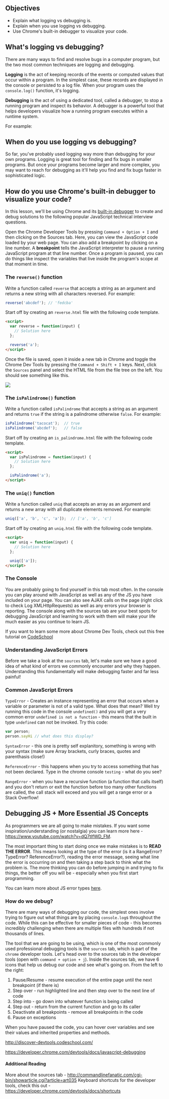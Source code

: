 ## Objectives

- Explain what logging vs debugging is.
- Explain when you use logging vs debugging.
- Use Chrome's built-in debugger to visualize your code.

## What's logging vs debugging?

There are many ways to find and resolve bugs in a computer program, but the two most common techniques are logging and debugging.

**Logging** is the act of keeping records of the events or computed values that occur within a program. In the simplest case, these records are displayed in the console or persisted to a log file. When your program uses the `console.log()` function, it's logging.

**Debugging** is the act of using a dedicated tool, called a debugger, to stop a running program and inspect its behavior. A debugger is a powerful tool that helps developers visualize how a running program executes within a runtime system.

For example:

## When do you use logging vs debugging?

So far, you've probably used logging way more than debugging for your own programs. Logging is great tool for finding and fix bugs in smaller programs. But once your programs become larger and more complex, you may want to reach for debugging as it'll help you find and fix bugs faster in sophisticated logic.

## How do you use Chrome's built-in debugger to visualize your code?

In this lesson, we'll be using Chrome and its [built-in debugger](https://developer.chrome.com/devtools/docs/javascript-debugging) to create and debug solutions to the following popular JavaScript technical interview questions.

Open the Chrome Developer Tools by pressing `Command + Option + I` and then clicking on the Sources tab. Here, you can view the JavaScript code loaded by your web page. You can also add a breakpoint by clicking on a line number. A **breakpoint** tells the JavaScript interpreter to pause a running JavaScript program at that line number. Once a program is paused, you can do things like inspect the variables that live inside the program's scope at that moment in time.

### The `reverse()` function

Write a function called `reverse` that accepts a string as an argument and returns a new string with all characters reversed. For example:

```javascript
reverse('abcdef'); // 'fedcba'
```

Start off by creating an `reverse.html` file with the following code template.

```html
<script>
  var reverse = function(input) {
    // Solution here
  };

  reverse('a');
</script>
```

Once the file is saved, open it inside a new tab in Chrome and toggle the Chrome Dev Tools by pressing the `Command + Shift + I` keys. Next, click the `Sources` panel and select the HTML file from the file tree on the left. You should see something like this.

![](https://i.imgur.com/xSIMANs.png)

### The `isPalindrome()` function

Write a function called `isPalindrome` that accepts a string as an argument and returns `true` if the string is a palindrome otherwise `false`. For example:

```javascript
isPalindrome('tacocat');  // true
isPalindrome('abcdef');   // false
```

Start off by creating an `is_palindrome.html` file with the following code template.

```html
<script>
  var isPalindrome = function(input) {
    // Solution here
  };

  isPalindrome('a');
</script>
```

### The `uniq()` function

Write a function called `uniq` that accepts an array as an argument and returns a new array with all duplicate elements removed. For example:

```javascript
uniq(['a', 'b', 'c', 'a']);  // ['a', 'b', 'c']
```

Start off by creating an `uniq.html` file with the following code template.

```html
<script>
  var uniq = function(input) {
    // Solution here
  };

  uniq(['a']);
</script>
```

### The Console

You are probably going to find yourself in this tab most often. In the console you can play around with JavaScript as well as any of the JS you have included on your page. You can also see AJAX calls on the page (right click to check Log XMLHttpRequests) as well as any errors your browser is reporting. The console along with the sources tab are your best spots for debugging JavaScript and learning to work with them will make your life much easier as you continue to learn JS.

If you want to learn some more about Chrome Dev Tools, check out this free tutorial on [CodeSchool](http://discover-devtools.codeschool.com/?locale=en)

### Understanding JavaScript Errors

Before we take a look at the `sources` tab, let's make sure we have a good idea of what kind of errors we commonly encounter and why they happen. Understanding this fundamentally will make debugging faster and far less painful!

### Common JavaScript Errors

`TypeError` - Creates an instance representing an error that occurs when a variable or parameter is not of a valid type. What does that mean? Well try running this code in the console `undefined()` and you will get a very common error `undefined is not a function` - this means that the built in type `undefined` can not be invoked. Try this code:

```js
var person;
person.sayHi // what does this display?
```

`SyntaxError` - this one is pretty self explanitory, something is wrong with your syntax (make sure Array brackets, curly braces, quotes and parenthasis close!)

`ReferenceError` - this happens when you try to access something that has not been declared. Type in the chrome console `testing` - what do you see?

`RangeError` - when you have a recursive function (a function that calls itself) and you don't return or exit the function before too many other functions are called, the call stack will exceed and you will get a range error or a Stack Overflow!

## Debugging JS + More Essential JS Concepts

As programmers we are all going to make mistakes. If you want some inspiration/understanding (or nostalgia) you can learn more here - https://www.youtube.com/watch?v=dQ7tIfWD_FM.

The most important thing to start doing once we make mistakes is to **READ THE ERROR**. This means looking at the type of the error (is it a RangeError? TypeError? ReferenceError?), reading the error message, seeing what line the error is occurring on and then taking a step back to think what the problem is. The more thinking you can do before jumping in and trying to fix things, the better off you will be - especially when you first start programming.

You can learn more about JS error types [here](https://developer.mozilla.org/en-US/docs/Web/JavaScript/Reference/Global_Objects/Error).

### How do we debug?

There are many ways of debugging our code, the simplest ones involve trying to figure out what things are by placing `console.log`s throughout the code. While this can be effective for smaller pieces of code - this becomes incredibly challenging when there are multiple files with hundreds if not thousands of lines.

The tool that we are going to be using, which is one of the most commonly used professional debugging tools is the `sources` tab, which is part of the `chrome` developer tools. Let's head over to the sources tab in the developer tools (open with `command + option + j`). Inside the sources tab, we have 6 icons that help us debug our code and see what's going on. From the left to the right:

1. Pause/Resume - resume execution of the entire page until the next breakpoint (if there is)
2. Step over - run highlighted line and then step over to the next line of code
3. Step into - go down into whatever function is being called
4. Step out - return from the current function and go to its caller
5. Deactivate all breakpoints - remove all breakpoints in the code
6. Pause on exceptions

When you have paused the code, you can hover over variables and see their values and inherited properties and methods.

http://discover-devtools.codeschool.com/

https://developer.chrome.com/devtools/docs/javascript-debugging

#### Additional Reading

More about the sources tab - http://commandlinefanatic.com/cgi-bin/showarticle.cgi?article=art035
Keyboard shortcuts for the developer tools, check this out - https://developer.chrome.com/devtools/docs/shortcuts
